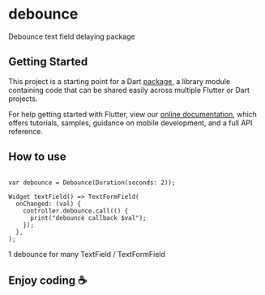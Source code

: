 # debounce

Debounce text field delaying package

## Getting Started

This project is a starting point for a Dart
[package](https://flutter.dev/developing-packages/),
a library module containing code that can be shared easily across
multiple Flutter or Dart projects.

For help getting started with Flutter, view our 
[online documentation](https://flutter.dev/docs), which offers tutorials, 
samples, guidance on mobile development, and a full API reference.

## How to use

```

var debounce = Debounce(Duration(seconds: 2));

Widget textField() => TextFormField(
  onChanged: (val) {
    controller.debounce.call(() {
      print("debounce callback $val");
    });
  },
);

```

1 debounce for many TextField / TextFormField

## Enjoy coding ☕